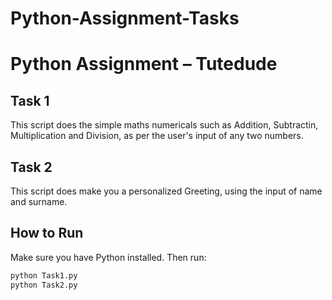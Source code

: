 # Python-Assignment-Tasks
# Python Assignment – Tutedude

## Task 1
This script does the simple maths numericals such as Addition, Subtractin, Multiplication and Division, as per the user's input of any two numbers.

## Task 2
This script does make you a personalized Greeting, using the input of name and surname.

## How to Run
Make sure you have Python installed. Then run:

```bash
python Task1.py
python Task2.py
